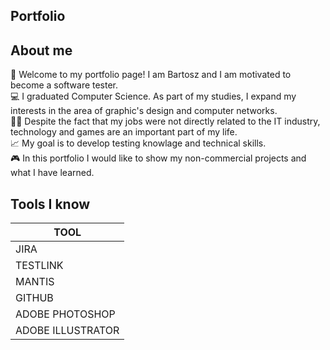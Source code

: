 ## Portfolio
## About me
👋 Welcome to my portfolio page! I am Bartosz and I am motivated to become a software tester. <br />
💻 I graduated Computer Science. As part of my studies, I expand my interests in the area of graphic's design and computer networks.<br />
👷🏽 Despite the fact that my jobs were not directly related to the IT industry, technology and games are an important part of my life.<br />
📈 My goal is to develop testing knowlage and technical skills.<br />
🎮 In this portfolio I would like to show my non-commercial projects and what I have learned.
## Tools I know
| TOOL              | 
| ----------------- |
| JIRA              | 
| TESTLINK          | 
| MANTIS            | 
| GITHUB            |
| ADOBE PHOTOSHOP   |
| ADOBE ILLUSTRATOR |
    


